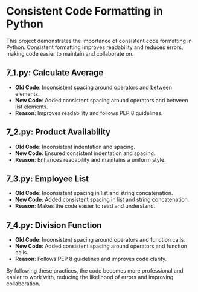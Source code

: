 # Consistent Code Formatting in Python

This project demonstrates the importance of consistent code formatting in Python. Consistent formatting improves readability and reduces errors, making code easier to maintain and collaborate on.

## 7_1.py: Calculate Average

- **Old Code**: Inconsistent spacing around operators and between elements.
- **New Code**: Added consistent spacing around operators and between list elements.
- **Reason**: Improves readability and follows PEP 8 guidelines.

## 7_2.py: Product Availability

- **Old Code**: Inconsistent indentation and spacing.
- **New Code**: Ensured consistent indentation and spacing.
- **Reason**: Enhances readability and maintains a uniform style.

## 7_3.py: Employee List

- **Old Code**: Inconsistent spacing in list and string concatenation.
- **New Code**: Added consistent spacing in list and string concatenation.
- **Reason**: Makes the code easier to read and understand.

## 7_4.py: Division Function

- **Old Code**: Inconsistent spacing around operators and function calls.
- **New Code**: Added consistent spacing around operators and function calls.
- **Reason**: Follows PEP 8 guidelines and improves code clarity.

By following these practices, the code becomes more professional and easier to work with, reducing the likelihood of errors and improving collaboration.